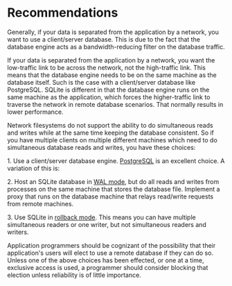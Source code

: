 # Recommendations



 Generally, if your data is separated from the application
 by a network, you want to use a client/server database.
 This is due to the fact that the database engine acts
 as a bandwidth\-reducing filter on the database traffic.



 If your data is separated from the application by a network,
 you want the low\-traffic link to be across the network,
 not the high\-traffic link. This means that the database engine
 needs to be on the same machine as the database itself.
 Such is the case with a client/server database like PostgreSQL.
 SQLite is different in that the database engine runs on
 the same machine as the application, which forces the
 higher\-traffic link to traverse the network in remote
 database scenarios. That normally results in lower performance.



 Network filesystems do not support the ability to do
 simultaneous reads and writes while at the same time
 keeping the database consistent.
 So if you have multiple clients on multiple different
 machines which need to do simultaneous database
 reads and writes, you have these choices:



 1\. Use a client/server database engine.
 [PostgreSQL](https://postgresql.org/)
 is an excellent choice. A variation of this is:



 2\. Host an SQLite database in [WAL mode](wal.html), but do
 all reads and writes from processes on the same machine
 that stores the database file.
 Implement a proxy that runs on the database machine that
 relays read/write requests from remote machines.



 3\. Use SQLite in [rollback mode](isolation.html).
 This means you can have multiple simultaneous readers or one writer,
 but not simultaneous readers and writers.



 Application programmers should be cognizant of the possibility
 that their application's users will elect to use a remote database
 if they can do so. Unless one of the above choices
 has been effected, or one at a time, exclusive access is used,
 a programmer should consider blocking that
 election unless reliability is of little importance.



